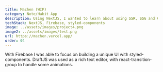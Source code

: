 ```yaml
---
title: Machen (WIP)
category: Note/Habit App
description: Using NextJS, I wanted to learn about using SSR, SSG and CSR.  Another focus was improving CSS and my ability to follow documentation for different APIs (DraftJS and Firebase).
techStack: NextJS, Firebase, styled-components
image: ../assets/images/project4.png
image2: ../assets/images/test.png
url: https://machen.vercel.app/
order: 04
---
```


With Firebase I was able to focus on building a unique UI with styled-components. DraftJS was used as a rich text editor, with react-transition-group to handle some animations.
